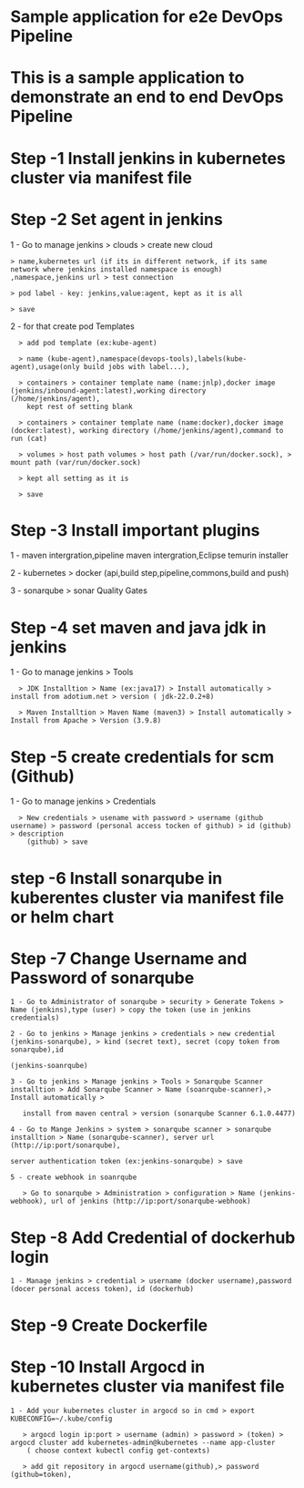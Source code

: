 # Sample application for e2e DevOps Pipeline

# This is a sample application to demonstrate an end to end DevOps Pipeline

# Step -1 Install jenkins in kubernetes cluster via manifest file

# Step -2 Set agent in jenkins

  1 - Go to manage jenkins > clouds > create new cloud 
  
    > name,kubernetes url (if its in different network, if its same network where jenkins installed namespace is enough)
    ,namespace,jenkins url > test connection
    
    > pod label - key: jenkins,value:agent, kept as it is all
    
    > save

  2 - for that create pod Templates 
  
      > add pod template (ex:kube-agent)
      
      > name (kube-agent),namespace(devops-tools),labels(kube-agent),usage(only build jobs with label...),
      
      > containers > container template name (name:jnlp),docker image (jenkins/inbound-agent:latest),working directory (/home/jenkins/agent),
        kept rest of setting blank
        
      > containers > container template name (name:docker),docker image (docker:latest), working directory (/home/jenkins/agent),command to run (cat)
      
      > volumes > host path volumes > host path (/var/run/docker.sock), > mount path (var/run/docker.sock) 
      
      > kept all setting as it is
      
      > save
# Step -3 Install important plugins

   1 - maven intergration,pipeline maven intergration,Eclipse temurin installer
   
   2 - kubernetes > docker (api,build step,pipeline,commons,build and push) 
   
   3 - sonarqube > sonar Quality Gates

# Step -4 set maven and java jdk in jenkins

   1 - Go to manage jenkins > Tools 
   
      > JDK Installtion > Name (ex:java17) > Install automatically > install from adotium.net > version ( jdk-22.0.2+8)
      
      > Maven Installtion > Maven Name (maven3) > Install automatically > Install from Apache > Version (3.9.8)
      

# Step -5  create credentials for scm (Github)

   1 - Go to manage jenkins > Credentials
   
      > New credentials > usename with password > username (github username) > password (personal access tocken of github) > id (github) > description
        (github) > save

# step -6 Install sonarqube in kuberentes cluster via manifest file or helm chart

# Step -7 Change Username and Password of sonarqube

    1 - Go to Administrator of sonarqube > security > Generate Tokens > Name (jenkins),type (user) > copy the token (use in jenkins credentials)

    2 - Go to jenkins > Manage jenkins > credentials > new credential (jenkins-sonarqube), > kind (secret text), secret (copy token from sonarqube),id 
    
    (jenkins-soanrqube)

    3 - Go to jenkins > Manage jenkins > Tools > Sonarqube Scanner installtion > Add Sonarqube Scanner > Name (soanrqube-scanner),> Install automatically >
    
       install from maven central > version (sonarqube Scanner 6.1.0.4477)

    4 - Go to Mange Jenkins > system > sonarqube scanner > sonarqube installtion > Name (sonarqube-scanner), server url (http://ip:port/sonarqube),
    
    server authentication token (ex:jenkins-sonarqube) > save

    5 - create webhook in soanrqube
       
       > Go to sonarqube > Administration > configuration > Name (jenkins-webhook), url of jenkins (http://ip:port/sonarqube-webhook)

# Step -8 Add Credential of dockerhub login

    1 - Manage jenkins > credential > username (docker username),password (docer personal access token), id (dockerhub)
    
# Step -9 Create Dockerfile 

# Step -10 Install Argocd in kubernetes cluster via manifest file 

    1 - Add your kubernetes cluster in argocd so in cmd > export KUBECONFIG=~/.kube/config
    
       > argocd login ip:port > username (admin) > password > (token) > argocd cluster add kubernetes-admin@kubernetes --name app-cluster 
        ( choose context kubectl config get-contexts)
        
       > add git repository in argocd username(github),> password (github=token),



 
